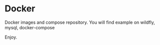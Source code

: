 # Docker
Docker images and compose repository.
You will find example on wildfly, mysql, docker-compose 

Enjoy.
